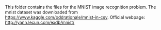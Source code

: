 This folder contains the files for the MNIST image recognition problem. 
The mnist dataset was downloaded from https://www.kaggle.com/oddrationale/mnist-in-csv. 
Official webpage: 
http://yann.lecun.com/exdb/mnist/ 
